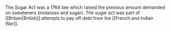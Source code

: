 The Sugar Act was a 1764 law which raised the previous amount demanded on sweeteners (molasses and sugar). The sugar act was part of [[Britain|British]] attempts to pay off debt from the [[French and Indian War]].